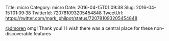 Title: micro
Category: micro
Date: 2016-04-15T01:09:38
Slug: 2016-04-15T01:09:38
TwitterId: 720781093205454848
TweetUrl: https://twitter.com/mark_philpot/status/720781093205454848

[@dmoren](https://twitter.com/dmoren) omg! Thank you!!! I wish there was a central place for these non-discoverable features